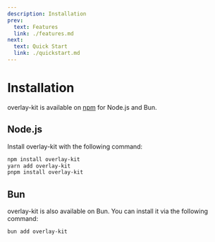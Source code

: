 ```yaml
---
description: Installation
prev:
  text: Features
  link: ./features.md
next:
  text: Quick Start
  link: ./quickstart.md
---
```


# Installation

overlay-kit is available on [npm](https://npmjs.com/package/overlay-kit) for Node.js and Bun.

## Node.js

Install overlay-kit with the following command:

```sh
npm install overlay-kit
yarn add overlay-kit
pnpm install overlay-kit
```

## Bun

overlay-kit is also available on Bun. You can install it via the following command:

```sh
bun add overlay-kit
```
